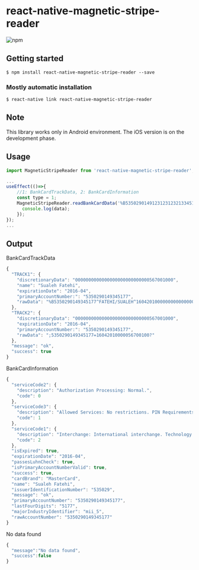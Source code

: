 # react-native-magnetic-stripe-reader
![npm](https://img.shields.io/npm/dw/react-native-magnetic-stripe-reader?style=for-the-badge)
## Getting started

`$ npm install react-native-magnetic-stripe-reader --save`

### Mostly automatic installation

`$ react-native link react-native-magnetic-stripe-reader`
## Note
This library works only in Android environment. The iOS version is on the development phase.
## Usage
```javascript
import MagneticStripeReader from 'react-native-magnetic-stripe-reader';

...
useEffect(()=>{
    //1: BankCardTrackData, 2: BankCardInformation
    const type = 1;
    MagneticStripeReader.readBankCardData('%B5350290149123123123213345177^FATEHI/SUALEH^16042010000000000000000000000000000567001000?', type, (data) => {
      console.log(data);
    });
});
...
```
## Output
BankCardTrackData
```javascript
{
  "TRACK1": {
    "discretionaryData": "0000000000000000000000000000567001000",
    "name": "Sualeh Fatehi",
    "expirationDate": "2016-04",
    "primaryAccountNumber:": "5350290149345177",
    "rawData": "%B5350290149345177^FATEHI/SUALEH^16042010000000000000000000000000000567001000?"
  },
  "TRACK2": {
    "discretionaryData": "0000000000000000000000000000567001000",
    "expirationDate": "2016-04",
    "primaryAccountNumber:": "5350290149345177",
    "rawData": ";5350290149345177=16042010000056700100?"
  },
  "message": "ok",
  "success": true
}
```
BankCardInformation
```javascript
{
  "serviceCode2": {
    "description": "Authorization Processing: Normal.",
    "code": 0
  },
  "serviceCode3": {
    "description": "Allowed Services: No restrictions. PIN Requirements: None.",
    "code": 1
  },
  "serviceCode1": {
    "description": "Interchange: International interchange. Technology: Integrated circuit card.",
    "code": 2
  },
  "isExpired": true,
  "expirationDate": "2016-04",
  "passesLuhnCheck": true,
  "isPrimaryAccountNumberValid": true,
  "success": true,
  "cardBrand": "MasterCard",
  "name": "Sualeh Fatehi",
  "issuerIdentificationNumber": "535029",
  "message": "ok",
  "primaryAccountNumber": "5350290149345177",
  "lastFourDigits": "5177",
  "majorIndustryIdentifier": "mii_5",
  "rawAccountNumber": "5350290149345177"
}
```
No data found
```javascript
{
  "message":"No data found",
  "success":false
}
```
